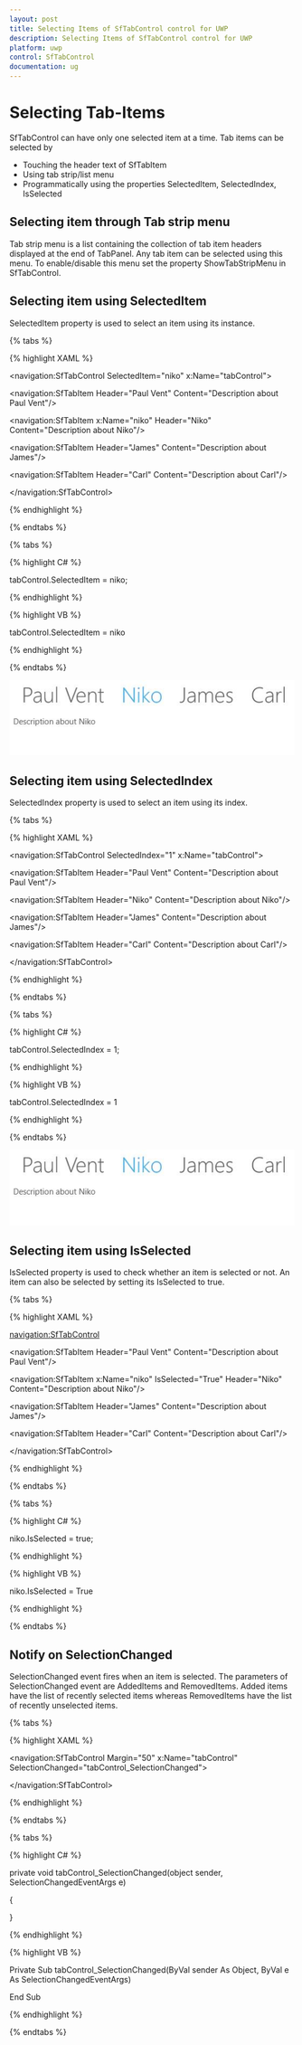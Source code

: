 ```yaml
---
layout: post
title: Selecting Items of SfTabControl control for UWP
description: Selecting Items of SfTabControl control for UWP
platform: uwp
control: SfTabControl
documentation: ug
---
```


# Selecting Tab-Items

SfTabControl can have only one selected item at a time. Tab items can be selected by 

* Touching the header text of SfTabItem 
* Using tab strip/list menu
* Programmatically using the properties SelectedItem, SelectedIndex, IsSelected

## Selecting item through Tab strip menu

Tab strip menu is a list containing the collection of tab item headers displayed at the end of TabPanel. Any tab item can be selected using this menu. To enable/disable this menu set the property ShowTabStripMenu in SfTabControl.

## Selecting item using SelectedItem

SelectedItem property is used to select an item using its instance.

{% tabs %}

{% highlight XAML %}

<navigation:SfTabControl SelectedItem="niko" x:Name="tabControl">

<navigation:SfTabItem Header="Paul Vent" Content="Description about Paul Vent"/>

<navigation:SfTabItem x:Name="niko" Header="Niko" Content="Description about Niko"/>

<navigation:SfTabItem Header="James" Content="Description about James"/>

<navigation:SfTabItem Header="Carl" Content="Description about Carl"/>

</navigation:SfTabControl>

{% endhighlight %}

{% endtabs %}

{% tabs %}

{% highlight C# %}

tabControl.SelectedItem = niko;

{% endhighlight %}

{% highlight VB %}

tabControl.SelectedItem = niko

{% endhighlight %}

{% endtabs %}

![](Selecting-Tabitems-images/Selecting-Tabitems-img1.jpeg)


## Selecting item using SelectedIndex

SelectedIndex property is used to select an item using its index.

{% tabs %}

{% highlight XAML %}

<navigation:SfTabControl SelectedIndex="1" x:Name="tabControl">

<navigation:SfTabItem Header="Paul Vent" Content="Description about Paul Vent"/>

<navigation:SfTabItem Header="Niko" Content="Description about Niko"/>

<navigation:SfTabItem Header="James" Content="Description about James"/>

<navigation:SfTabItem Header="Carl" Content="Description about Carl"/>

</navigation:SfTabControl>

{% endhighlight %}

{% endtabs %}

{% tabs %}

{% highlight C# %}

tabControl.SelectedIndex = 1;

{% endhighlight %}

{% highlight VB %}

tabControl.SelectedIndex = 1

{% endhighlight %}

{% endtabs %}

![](Selecting-Tabitems-images/Selecting-Tabitems-img2.jpeg)


## Selecting item using IsSelected

IsSelected property is used to check whether an item is selected or not. An item can also be selected by setting its IsSelected to true.

{% tabs %}

{% highlight XAML %}

<navigation:SfTabControl>

<navigation:SfTabItem Header="Paul Vent" Content="Description about Paul Vent"/>

<navigation:SfTabItem x:Name="niko" IsSelected="True"
                      Header="Niko" Content="Description about Niko"/>

<navigation:SfTabItem Header="James" Content="Description about James"/>

<navigation:SfTabItem Header="Carl" Content="Description about Carl"/>

</navigation:SfTabControl>

{% endhighlight %}

{% endtabs %}

{% tabs %}

{% highlight C# %}

niko.IsSelected = true;

{% endhighlight %}

{% highlight VB %}

niko.IsSelected = True

{% endhighlight %}

{% endtabs %}

## Notify on SelectionChanged

SelectionChanged event fires when an item is selected. The parameters of SelectionChanged event are AddedItems and RemovedItems. Added items have the list of recently selected items whereas RemovedItems have the list of recently unselected items.

{% tabs %}

{% highlight XAML %}

<navigation:SfTabControl Margin="50" x:Name="tabControl"
                         SelectionChanged="tabControl_SelectionChanged">
						 
</navigation:SfTabControl>


{% endhighlight %}


{% endtabs %}

{% tabs %}

{% highlight C# %}

private void tabControl_SelectionChanged(object sender, SelectionChangedEventArgs e)

{
	
}

{% endhighlight %}

{% highlight VB %}

Private Sub tabControl_SelectionChanged(ByVal sender As Object, ByVal e As SelectionChangedEventArgs)


End Sub

{% endhighlight %}

{% endtabs %}
